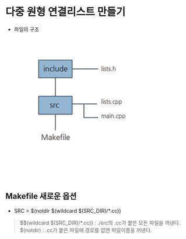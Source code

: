 # 다중 원형 연결리스트 만들기
 - 파일의 구조<br>
 ![structure](./img/structure.jpg)
## Makefile 새로운 옵션<br>
 - SRC = $(notdir $(wildcard $(SRC_DIR)/*.cc)) 
 > $$(wildcard $(SRC_DIR)/*.cc)) : ./src의 .cc가 붙은 모든 파일을 꺼낸다.<br>
 > $(notdir) : .cc가 붙은 파일에 경로를 없앤 파일이름을 꺼낸다.<br>
